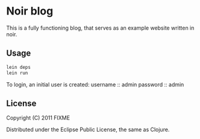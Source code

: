 # Noir blog

This is a fully functioning blog, that serves as an example website written in noir.

## Usage

```bash
lein deps
lein run
```

To login, an initial user is created:
username :: admin
password :: admin

## License

Copyright (C) 2011 FIXME

Distributed under the Eclipse Public License, the same as Clojure.

